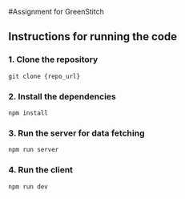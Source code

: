 #Assignment for GreenStitch

## Instructions for running the code

### 1. Clone the repository
```
git clone {repo_url}
```
### 2. Install the dependencies
```
npm install
```
### 3. Run the server for data fetching
```
npm run server
```
### 4. Run the client
```
npm run dev
```
